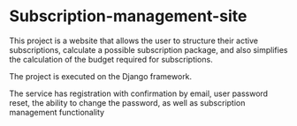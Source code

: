 # Subscription-management-site
This project is a website that allows the user to structure their active subscriptions, calculate a possible subscription package, and also simplifies the calculation of the budget required for subscriptions.

The project is executed on the Django framework.

The service has registration with confirmation by email, user password reset, the ability to change the password, as well as subscription management functionality
